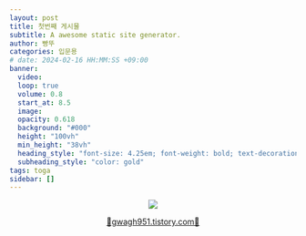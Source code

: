 ```yaml
---
layout: post
title: 첫번째 게시물
subtitle: A awesome static site generator.
author: 빵뚜
categories: 입문용
# date: 2024-02-16 HH:MM:SS +09:00
banner:
  video: 
  loop: true
  volume: 0.8
  start_at: 8.5
  image: 
  opacity: 0.618
  background: "#000"
  height: "100vh"
  min_height: "38vh"
  heading_style: "font-size: 4.25em; font-weight: bold; text-decoration: underline"
  subheading_style: "color: gold"
tags: toga
sidebar: []
---
```


<!-- ![toga](https://github.com/ppangddu/ppangddu.github.io/assets/157614269/c329157d-65a6-438c-a83f-4922ec030b20) -->

<p align="center">
  <img src="https://github.com/ppangddu/ppangddu.github.io/assets/157614269/0ed631e9-fa29-41bb-b722-f4973a359cfb">
</p>
<p align="center"><a href="https://gwagh951.tistory.com">🤍gwagh951.tistory.com🤍</a></p>

